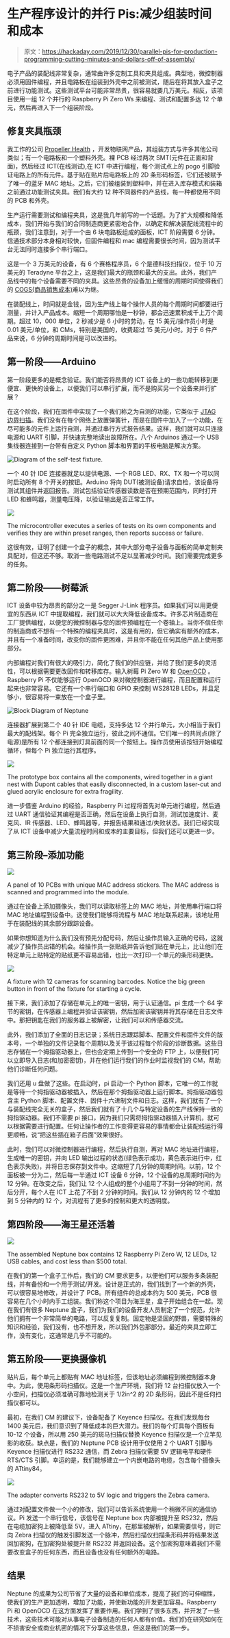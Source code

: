 # 生产程序设计的并行 Pis:减少组装时间和成本

> 原文：<https://hackaday.com/2019/12/30/parallel-pis-for-production-programming-cutting-minutes-and-dollars-off-of-assembly/>

电子产品的装配线非常复杂，通常由许多定制工具和夹具组成。典型地，微控制器必须用固件编程，并且电路板在组装到外壳中之前被测试，随后在将其放入盒子之前进行功能测试。这些测试平台可能非常昂贵，很容易就要几万美元。相反，该项目使用一组 12 个并行的 Raspberry Pi Zero Ws 来编程、测试和配置多达 12 个单元，然后再进入下一个组装阶段。

## 修复夹具瓶颈

我工作的公司 [Propeller Health](https://www.propellerhealth.com/) ，开发物联网产品，其组装方式与许多其他公司类似；有一个电路板和一个塑料外壳。裸 PCB 经过两次 SMT(元件在正面和背面)，然后经过 ICT(在线测试),在 ICT 中进行编程，每个测试点上的 pogo 引脚验证电路上的所有元件。基于贴在贴片后电路板上的 2D 条形码标签，它们还被赋予了唯一的蓝牙 MAC 地址。之后，它们被组装到塑料中，并在进入库存模式和装箱之前通过功能测试夹具。我们有大约 12 种不同器件的产品线，每一种都使用不同的 PCB 和外壳。

生产运行需要测试和编程夹具，这是我几年前写的一个话题。为了扩大规模和降低成本，我们开始与我们的合同制造商更紧密地合作，以确定和解决装配线流程中的瓶颈，我们注意到，对于一个由 6 块电路板组成的面板，ICT 阶段需要 6 分钟。信通技术部分本身相对较快，但固件编程和 mac 编程需要很长时间，因为测试平台无法同时连接多个串行端口。

这是一个 3 万美元的设备，有 6 个赛格程序员，6 个是德科技扫描仪，位于 10 万美元的 Teradyne 平台之上，这是我们最大的瓶颈和最大的支出。此外，我们产品线中的每个设备需要不同的夹具。这些昂贵的设备加上缓慢的周期时间使得我们的 [COGS(商品销售成本)](https://hackaday.com/2018/12/06/your-bom-is-not-your-cogs/)难以为继。

在装配线上，时间就是金钱，因为生产线上每个操作人员的每个周期时间都要进行测量，并计入产品成本。缩短一个周期哪怕是一秒钟，都会迅速累积成千上万个周期。超过 10，000 单位，2 秒减少是 6 小时的劳动，在 15 美元/操作员小时是 0.01 美元/单位，和 CMs，特别是美国的，收费超过 15 美元/小时。对于 6 件产品来说，6 分钟的周期时间是可以改进的。

## 第一阶段——Arduino

第一阶段更多的是概念验证。我们能否将昂贵的 ICT 设备上的一些功能转移到更便宜、更快的设备上，以便我们可以串行扩展，而不是购买另一个设备来并行扩展？

在这个阶段，我们在固件中实现了一个我们称之为自测的功能，它类似于 [JTAG 边界扫描](https://en.wikipedia.org/wiki/Boundary_scan)。我们没有在每个网络上放置弹簧针，而是在固件中加入了一个功能，在尽可能多的元件上运行自测，并通过串行方式报告结果。这样，我们就可以只连接电源和 UART 引脚，并快速完整地读出故障所在。八个 Arduinos 通过一个 USB 集线器连接到一台带有自定义 Python 脚本和界面的平板电脑是解决方案。

![Diagram of the self-test fixture.](img/ea3e12d1e6cf5b02ce71e36c79c4ad18.png)

一个 40 针 IDE 连接器就足以提供电源、一个 RGB LED、RX、TX 和一个可以同时启动所有 8 个开关的按钮。Arduino 将向 DUT(被测设备)请求自检，该设备将测试其组件并返回报告。测试包括验证传感器读数是否在预期范围内，同时打开 LED 和蜂鸣器，测量电压降，以验证输出是否正常工作。

![](img/4712ca642ae7f445f2858afac7dba5bd.png)

The microcontroller executes a series of tests on its own components and verifies they are within preset ranges, then reports success or failure.

这很有效，证明了创建一个盒子的概念，其中大部分电子设备与面板的简单定制夹具配对，但这还不够。取消一些电路测试不足以显著减少时间。我们需要完成更多的任务。

## 第二阶段——树莓派

ICT 设备中较为昂贵的部分之一是 Segger J-Link 程序员。如果我们可以用更便宜的东西从 ICT 中提取编程，我们就可以大大降低设备成本。许多芯片制造商在工厂提供编程，以便您的微控制器与您的固件预编程在一个卷轴上。当你不信任你的制造商或不想有一个特殊的编程夹具时，这是有用的，但它确实有额外的成本，并且有一个准备时间，改变你的固件更困难，并且你不能在任何其他产品上使用那部分。

内部编程对我们有很大的吸引力，简化了我们的供应链，并给了我们更多的灵活性，可以根据需要更改固件和转移库存。输入树莓 Pi Zero W 和 [OpenOCD](http://openocd.org/) 。Raspberry Pi 不仅能够运行 OpenOCD 来对微控制器进行编程，而且配置和运行起来也非常容易。它还有一个串行端口和 GPIO 来控制 WS2812B LEDs，并且足够小，很容易将一束放在一个盒子里。

![Block Diagram of Neptune](img/162294ad2ff304490b972445778452a0.png)

连接器扩展到第二个 40 针 IDE 电缆，支持多达 12 个并行单元，大小相当于我们最大的配线架。每个 Pi 完全独立运行，彼此之间不通信。它们唯一的共同点(除了电源)是所有 12 个都连接到灯具前面的同一个按钮上。操作员使用该按钮开始编程循环，但每个 Pi 独立运行其程序。

![](img/278d5b930697ef65bd1fc5f37e2a3f6b.png)

The prototype box contains all the components, wired together in a giant nest with Dupont cables that easily disconnected, in a custom laser-cut and glued acrylic enclosure for extra fragility.

进一步借鉴 Arduino 的经验，Raspberry Pi 过程将首先对单元进行编程，然后通过 UART 通信验证其编程是否正确，然后在设备上执行自测，测试加速度计、麦克风、IR 传感器、LED、蜂鸣器等，并报告结果和通过/失败状态。我们已经实现了从 ICT 设备中减少大量流程时间和成本的主要目标，但我们还可以更进一步。

## 第三阶段–添加功能

![](img/e6710bd575be6eb62a5ae462dd2cd5f3.png)

A panel of 10 PCBs with unique MAC address stickers. The MAC address is scanned and programmed into the module.

通过在设备上添加摄像头，我们可以读取标签上的 MAC 地址，并使用串行端口将 MAC 地址编程到设备中。这使我们能够将流程与 MAC 地址联系起来，该地址用于在装配线的其余部分跟踪设备。

如果你想知道为什么我们没有预先分配号码，然后让操作员输入正确的号码，这就减少了操作员出错的机会。给操作员一张贴纸并告诉他们贴在单元上，比让他们在特定单元上贴特定的贴纸更不容易出错，也比一次打印一个单元的条形码更快。

![](img/3185b231a07a2fad526761b75285a17d.png)

A fixture with 12 cameras for scanning barcodes. Notice the big green button in front of the fixture for starting a cycle.

接下来，我们添加了存储在单元上的唯一密钥，用于认证通信。pi 生成一个 64 字节的密钥，在传感器上编程并验证该密钥，然后加密该密钥并将其存储在日志文件中。那把钥匙在我们的服务器上被解密，让我们可以和传感器交流。

此外，我们添加了全面的日志记录；系统日志跟踪脚本、配置文件和固件文件的版本号，一个单独的文件记录每个周期以及关于该过程每个阶段的诊断数据。这些日志存储在一个拇指驱动器上，但也会定期上传到一个安全的 FTP 上，以便我们可以立即导入日志(和加密密钥)，并在他们运行我们的作业时监视我们的 CM，帮助他们诊断任何问题。

我们还用 u 盘做了这些。在启动时，pi 启动一个 Python 脚本，它唯一的工作就是等待一个拇指驱动器被插入，然后在那个拇指驱动器上运行脚本。拇指驱动器包含主 Python 脚本、配置文件、固件十六进制文件和日志。这样，我们就有了一个与装配线完全无关的盒子，然后我们就有了十几个与特定设备的生产线保持一致的拇指驱动器。我们不需要 pi 接口，因为我们只需将拇指驱动器插入计算机，就可以根据需要进行配置。任何让操作者的工作变得更容易的事情都会让装配线运行得更顺畅，说“把这些插在箱子后面”效果很好。

此时，我们可以对微控制器进行编程，然后执行自测，再对 MAC 地址进行编程，生成唯一的密钥，并向 LED 输出过程的状态(绿色表示成功，黄色表示进行中，红色表示失败)，并将日志保存到文件中。这缩短了几分钟的周期时间。以前，12 个面板被一分为二，然后每一半通过 ICT 设备 6 分钟，12 个设备的总周期时间约为 12 分钟。在改变之后，我们让 12 个人组成的整个小组用了不到一分钟的时间，然后分开，每个人在 ICT 上花了不到 2 分钟的时间。我们从 12 分钟内的 12 个增加到 5 分钟内的 12 个，对流程有了更多的控制和更大的透明度。

## 第四阶段——海王星还活着

![](img/f321080a872a50ce3a2e882c2391026b.png)

The assembled Neptune box contains 12 Raspberry Pi Zero W, 12 LEDs, 12 USB cables, and cost less than $500 total.

在我们的第一个盒子工作后，我们的 CM 要求更多，以便他们可以服务多条装配线，并有备份和一个用于测试/开发。设计是正式的，我们找到了一个新的外壳，可以很容易地修改，并设计了 PCB。所有组件的总成本约为 500 美元，PCB 很容易在几个小时内手工组装。我们称这个项目为海王星，盒子开始组合在一起。现在我们有很多 Neptune 盒子，我们为我们的设备开发人员制定了一个规范，允许他们拥有一个非常简单的电路，可以反复复制。固定物是坚固的野兽，需要特殊的知识和经验，我们没有，也不想开发，所以我们外包那部分。最近的夹具立即工作，没有变化，这通常是几乎不可能的。

## 第五阶段——更换摄像机

贴片后，每个单元上都贴有 MAC 地址标签，但该地址必须编程到微控制器本身中。为此，使用条形码扫描仪。这是一个生产环境，我们将 12 台扫描仪放入一个小空间，扫描仪必须准确可靠地检测关于 1/2in^2 的 2D 条形码，因此不是任何扫描仪都可以。

最初，在我们 CM 的建议下，设备配备了 Keyence 扫描仪。在我们发现每台 1400 美元后，我们意识到了降低成本的巨大潜力。我们的每个灯具每个面板有 10-12 个设备，所以用 250 美元的斑马扫描仪替换 Keyence 扫描仪是一个立竿见影的收获。缺点是，我们的 Neptune PCB 设计用于仅使用 2 个 UART 引脚与 Keyence 扫描仪进行 RS232 通信，而 Zebra 扫描仪需要 5V 逻辑电平和硬件 RTS/CTS 引脚。幸运的是，我们能够建立一个内嵌电路的电缆，包含每个摄像头的 ATtiny84。

![](img/b2c07cfbcbb711a1bd91fb5d2dec9c88.png)

The adapter converts RS232 to 5V logic and triggers the Zebra camera.

通过对配置文件做一个小的修改，我们可以告诉系统使用一个稍微不同的通信协议。Pi 发送一个串行信号，该信号在 Neptune box 内部被提升至 RS232，然后在电缆加密狗上被降低至 5V，进入 ATtiny，在那里被解析，如果需要信号，则它向 Zebra 扫描仪的触发引脚发送一个脉冲，然后扫描仪扫描条形码并将结果发送回加密狗，在加密狗处被提升至 RS232 并返回设备。这个加密狗意味着我们不需要改变盒子的任何东西，而且设备也没有任何额外的电路。

## 结果

Neptune 的成果为公司节省了大量的设备和单位成本，提高了我们的可伸缩性，使我们的生产更加透明，增加了功能，并使新功能的开发更加容易。Raspberry Pi 和 OpenOCD 在这方面发挥了重要作用。我们学到了很多东西，并开发了一些技术，这些技术可能对从事电子设备制造的任何人都有价值。我们仍在研究如何在不损害安全或商业机密的情况下分享这些信息，但这是我们的第一步。